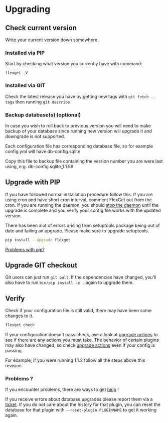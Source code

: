 # Upgrading

## Check current version

Write your current version down somewhere.

### Installed via PIP
Start by checking what version you currently have with command:

```
flexget -V
```

### Installed via GIT

Check the latest release you have by getting new tags with `git fetch --tags` then running `git describe`

### Backup database(s) (optional)

In case you wish to roll back to previous version you will need to make backup of your database since running new version will upgrade it and downgrade is not supported.

Each configuration file has corresponding database file, so for example config.yml will have db-config.sqlite

Copy this file to backup file containing the version number you are were last using, e.g. db-config.sqlite_1.1.59

## Upgrade with PIP

If you have followed normal installation procedure follow this.
If you are using cron and have short cron interval, comment FlexGet out from the cron. If you are running the daemon, you should [stop the daemon](/Daemon) until the upgrade is complete and you verify your config file works with the updated version.

There has been alot of errors arising from setuptools package being out of date and failing an upgrade.
Please make sure to upgrade setuptools.

```cmd
pip install --upgrade flexget
```

[Problems with pip?](/PipProblems)

## Upgrade GIT checkout

Git users can just run `git pull`. If the dependencies have changed, you'll also have to run `bin/pip install -e .` again to upgrade them.

## Verify

Check if your configuration file is still valid, there may have been some changes to it.

```cmd
flexget check
```

If your configuration doesn't pass check, ave a look at [upgrade actions](/UpgradeActions) to see if there are any actions you must take. The behavior of certain plugins may also have changed, so check [upgrade actions](/UpgradeActions) even if your config is passing.

For example, if you were running 1.1.2 follow all the steps above this revision.

### Problems ?
If you encounter problems, there are ways to get [help](/NeedHelp) !

If you receive errors about database upgrades please report them via a [ticket](https://github.com/Flexget/Flexget/issues). If you do not care about the history for that plugin, you can reset the database for that plugin with `--reset-plugin PLUGINNAME` to get it working again.
